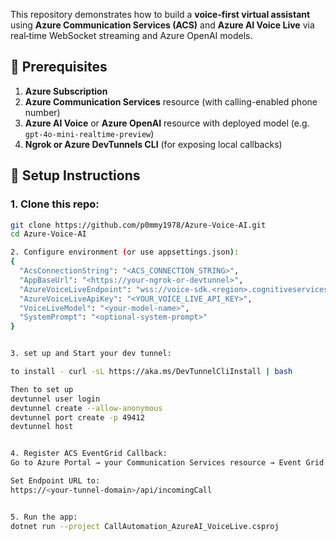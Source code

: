 This repository demonstrates how to build a **voice‑first virtual assistant** using **Azure Communication Services (ACS)** and **Azure AI Voice Live** via real‑time WebSocket streaming and Azure OpenAI models.

## 🧪 Prerequisites

1. **Azure Subscription**  
2. **Azure Communication Services** resource (with calling-enabled phone number)  
3. **Azure AI Voice** or **Azure OpenAI** resource with deployed model (e.g. `gpt‑4o‑mini‑realtime‑preview`)  
4. **Ngrok or Azure DevTunnels CLI** (for exposing local callbacks)

## 🚀 Setup Instructions

### 1. Clone this repo:
```bash
git clone https://github.com/p0mmy1978/Azure-Voice-AI.git
cd Azure-Voice-AI

2. Configure environment (or use appsettings.json):
{
  "AcsConnectionString": "<ACS_CONNECTION_STRING>",
  "AppBaseUrl": "<https://your-ngrok-or-devtunnel>",
  "AzureVoiceLiveEndpoint": "wss://voice-sdk.<region>.cognitiveservices.azure.com/voice-agent/realtime?api-version=2025-05-01-preview&deploymentName=<your-deployment>&language=en-US",
  "AzureVoiceLiveApiKey": "<YOUR_VOICE_LIVE_API_KEY>",
  "VoiceLiveModel": "<your-model-name>",
  "SystemPrompt": "<optional‑system‑prompt>"
}


3. set up and Start your dev tunnel:

to install - curl -sL https://aka.ms/DevTunnelCliInstall | bash

Then to set up 
devtunnel user login
devtunnel create --allow-anonymous
devtunnel port create -p 49412
devtunnel host


4. Register ACS EventGrid Callback:
Go to Azure Portal → your Communication Services resource → Event Grid → subscribe to IncomingCall

Set Endpoint URL to:
https://<your-tunnel-domain>/api/incomingCall


5. Run the app:
dotnet run --project CallAutomation_AzureAI_VoiceLive.csproj
